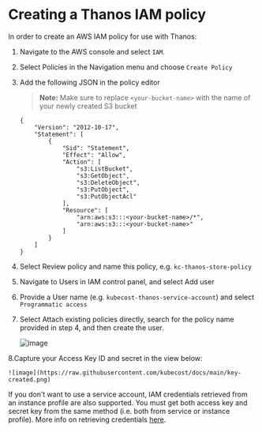 Creating a Thanos IAM policy
============================
In order to create an AWS IAM policy for use with Thanos:

1.  Navigate to the AWS console and select `IAM`.

2. Select Policies in the Navigation menu and choose `Create Policy`

3. Add the following JSON in the policy editor

    > **Note:** Make sure to replace `<your-bucket-name>` with the name of your newly created S3 bucket

    ```
    {
        "Version": "2012-10-17",
        "Statement": [
            {
                "Sid": "Statement",
                "Effect": "Allow",
                "Action": [
                    "s3:ListBucket",
                    "s3:GetObject",
                    "s3:DeleteObject",
                    "s3:PutObject",
                    "s3:PutObjectAcl"
                ],
                "Resource": [
                    "arn:aws:s3:::<your-bucket-name>/*",
                    "arn:aws:s3:::<your-bucket-name>"
                ]
            }
        ]
    }
    ```

4. Select Review policy and name this policy, e.g. `kc-thanos-store-policy`

5. Navigate to Users in IAM control panel, and select Add user

6. Provide a User name (e.g. `kubecost-thanos-service-account`) and select `Programmatic access`

7. Select Attach existing policies directly, search for the policy name provided in step 4, and then create the user.

    ![image](https://raw.githubusercontent.com/kubecost/docs/main/attach-existing.png)

8.Capture your Access Key ID and secret in the view below:

    ![image](https://raw.githubusercontent.com/kubecost/docs/main/key-created.png)

If you don’t want to use a service account, IAM credentials retrieved from an instance profile are also supported.
You must get both access key and secret key from the same method (i.e. both from service or instance profile). More info on retrieving credentials [here](https://thanos.io/storage.md/#credentials).


